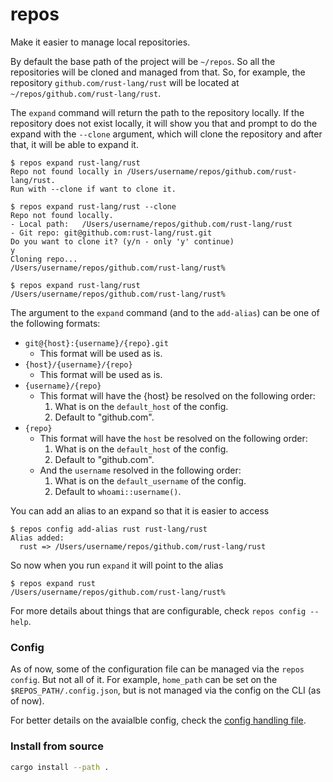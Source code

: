 # repos

Make it easier to manage local repositories.

By default the base path of the project will be `~/repos`.
So all the repositories will be cloned and managed from that. So, for example, the repository
`github.com/rust-lang/rust` will be located at `~/repos/github.com/rust-lang/rust`.

The `expand` command will return the path to the repository locally. If the repository
does not exist locally, it will show you that and prompt to do the expand with the `--clone`
argument, which will clone the repository and after that, it will be able to expand it.

```console
$ repos expand rust-lang/rust
Repo not found locally in /Users/username/repos/github.com/rust-lang/rust.
Run with --clone if want to clone it.

$ repos expand rust-lang/rust --clone
Repo not found locally.
- Local path:	/Users/username/repos/github.com/rust-lang/rust
- Git repo:	git@github.com:rust-lang/rust.git
Do you want to clone it? (y/n - only 'y' continue)
y
Cloning repo...
/Users/username/repos/github.com/rust-lang/rust%

$ repos expand rust-lang/rust
/Users/username/repos/github.com/rust-lang/rust%
```

The argument to the `expand` command (and to the `add-alias`) can be one of the following
formats:

- `git@{host}:{username}/{repo}.git`
  - This format will be used as is.
- `{host}/{username}/{repo}`
  - This format will be used as is.
- `{username}/{repo}`
  - This format will have the {host} be resolved on the following order:
    1. What is on the `default_host` of the config.
    2. Default to "github.com".
- `{repo}`
  - This format will have the `host` be resolved on the following order:
    1. What is on the `default_host` of the config.
    2. Default to "github.com".
  - And the `username` resolved in the following order:
    1. What is on the `default_username` of the config.
    2. Default to `whoami::username()`.

You can add an alias to an expand so that it is easier to access

```console
$ repos config add-alias rust rust-lang/rust
Alias added:
  rust => /Users/username/repos/github.com/rust-lang/rust
```

So now when you run `expand` it will point to the alias

```console
$ repos expand rust
/Users/username/repos/github.com/rust-lang/rust%
```

For more details about things that are configurable, check `repos config --help`.

### Config

As of now, some of the configuration file can be managed via the `repos config`. But not all of it.
For example, `home_path` can be set on the `$REPOS_PATH/.config.json`, but is not managed via the config
on the CLI (as of now).

For better details on the avaialble config, check the [config handling file](src/config.rs).

### Install from source

```bash
cargo install --path .
```
